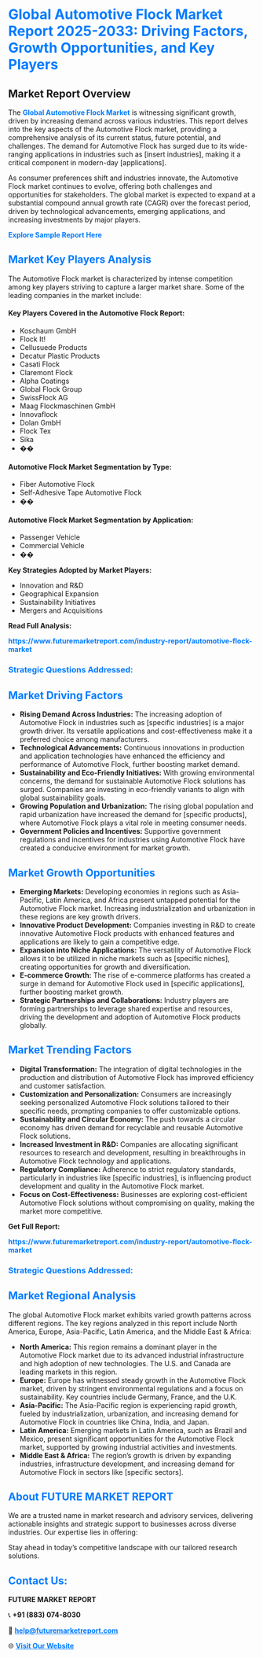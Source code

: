 <h1 style="color: #007BFF;">Global Automotive Flock Market Report 2025-2033: Driving Factors, Growth Opportunities, and Key Players</h1>

<section id="overview">
<h2>Market Report Overview</h2>
<p>The <a href="https://www.futuremarketreport.com/industry-report/automotive-flock-market" style="color: #007BFF; text-decoration: none;"><strong>Global Automotive Flock Market</strong></a> is witnessing significant growth, driven by increasing demand across various industries. This report delves into the key aspects of the Automotive Flock market, providing a comprehensive analysis of its current status, future potential, and challenges. The demand for Automotive Flock has surged due to its wide-ranging applications in industries such as [insert industries], making it a critical component in modern-day [applications].</p>
<p>As consumer preferences shift and industries innovate, the Automotive Flock market continues to evolve, offering both challenges and opportunities for stakeholders. The global market is expected to expand at a substantial compound annual growth rate (CAGR) over the forecast period, driven by technological advancements, emerging applications, and increasing investments by major players.</p>
</section>

<section id="overview">
<p><a href="https://www.futuremarketreport.com/request-sample/reportId=116892" style="color: #007BFF; text-decoration: none;"><strong>Explore Sample Report Here</strong></a></p>
</section>

<section id="key-players">
<h2 style="color: #007BFF;">Market Key Players Analysis</h2>
<p>The Automotive Flock market is characterized by intense competition among key players striving to capture a larger market share. Some of the leading companies in the market include:</p>
<h4>Key Players Covered in the Automotive Flock Report:</h4>
<ul><li>Koschaum GmbH</li><li>Flock It!</li><li>Cellusuede Products</li><li>Decatur Plastic Products</li><li>Casati Flock</li><li>Claremont Flock</li><li>Alpha Coatings</li><li>Global Flock Group</li><li>SwissFlock AG</li><li>Maag Flockmaschinen GmbH</li><li>Innovaflock</li><li>Dolan GmbH</li><li>Flock Tex</li><li>Sika</li><li>��</li></ul>
<h4>Automotive Flock Market Segmentation by Type:</h4>
<ul><li>Fiber Automotive Flock</li><li>Self-Adhesive Tape Automotive Flock</li><li>��</li></ul>

<h4>Automotive Flock Market Segmentation by Application:</h4>
<ul><li>Passenger Vehicle</li><li>Commercial Vehicle</li><li>��</li></ul>
<p><strong>Key Strategies Adopted by Market Players:</strong></p>
<ul>
<li>Innovation and R&D</li>
<li>Geographical Expansion</li>
<li>Sustainability Initiatives</li>
<li>Mergers and Acquisitions</li>
</ul>
</section>

<section>
<p><strong>Read Full Analysis: </strong></p><a href="https://www.futuremarketreport.com/industry-report/automotive-flock-market" style="color: #007BFF; text-decoration: none;"><strong>https://www.futuremarketreport.com/industry-report/automotive-flock-market</strong></a>
<h3 style="color: #007BFF;">Strategic Questions Addressed:</h3>
</section>

<section id="driving-factors">
<h2 style="color: #007BFF;">Market Driving Factors</h2>
<ul>
<li><strong>Rising Demand Across Industries:</strong> The increasing adoption of Automotive Flock in industries such as [specific industries] is a major growth driver. Its versatile applications and cost-effectiveness make it a preferred choice among manufacturers.</li>
<li><strong>Technological Advancements:</strong> Continuous innovations in production and application technologies have enhanced the efficiency and performance of Automotive Flock, further boosting market demand.</li>
<li><strong>Sustainability and Eco-Friendly Initiatives:</strong> With growing environmental concerns, the demand for sustainable Automotive Flock solutions has surged. Companies are investing in eco-friendly variants to align with global sustainability goals.</li>
<li><strong>Growing Population and Urbanization:</strong> The rising global population and rapid urbanization have increased the demand for [specific products], where Automotive Flock plays a vital role in meeting consumer needs.</li>
<li><strong>Government Policies and Incentives:</strong> Supportive government regulations and incentives for industries using Automotive Flock have created a conducive environment for market growth.</li>
</ul>
</section>

<section id="growth-opportunities">
<h2 style="color: #007BFF;">Market Growth Opportunities</h2>
<ul>
<li><strong>Emerging Markets:</strong> Developing economies in regions such as Asia-Pacific, Latin America, and Africa present untapped potential for the Automotive Flock market. Increasing industrialization and urbanization in these regions are key growth drivers.</li>
<li><strong>Innovative Product Development:</strong> Companies investing in R&D to create innovative Automotive Flock products with enhanced features and applications are likely to gain a competitive edge.</li>
<li><strong>Expansion into Niche Applications:</strong> The versatility of Automotive Flock allows it to be utilized in niche markets such as [specific niches], creating opportunities for growth and diversification.</li>
<li><strong>E-commerce Growth:</strong> The rise of e-commerce platforms has created a surge in demand for Automotive Flock used in [specific applications], further boosting market growth.</li>
<li><strong>Strategic Partnerships and Collaborations:</strong> Industry players are forming partnerships to leverage shared expertise and resources, driving the development and adoption of Automotive Flock products globally.</li>
</ul>
</section>

<section id="trending-factors">
<h2 style="color: #007BFF;">Market Trending Factors</h2>
<ul>
<li><strong>Digital Transformation:</strong> The integration of digital technologies in the production and distribution of Automotive Flock has improved efficiency and customer satisfaction.</li>
<li><strong>Customization and Personalization:</strong> Consumers are increasingly seeking personalized Automotive Flock solutions tailored to their specific needs, prompting companies to offer customizable options.</li>
<li><strong>Sustainability and Circular Economy:</strong> The push towards a circular economy has driven demand for recyclable and reusable Automotive Flock solutions.</li>
<li><strong>Increased Investment in R&D:</strong> Companies are allocating significant resources to research and development, resulting in breakthroughs in Automotive Flock technology and applications.</li>
<li><strong>Regulatory Compliance:</strong> Adherence to strict regulatory standards, particularly in industries like [specific industries], is influencing product development and quality in the Automotive Flock market.</li>
<li><strong>Focus on Cost-Effectiveness:</strong> Businesses are exploring cost-efficient Automotive Flock solutions without compromising on quality, making the market more competitive.</li>
</ul>
</section>

<section>
<p><strong>Get Full Report: </strong></p><a href="https://www.futuremarketreport.com/industry-report/automotive-flock-market" style="color: #007BFF; text-decoration: none;"><strong>https://www.futuremarketreport.com/industry-report/automotive-flock-market</strong></a>
<h3 style="color: #007BFF;">Strategic Questions Addressed:</h3>
</section>


<section id="regional-analysis">
<h2 style="color: #007BFF;">Market Regional Analysis</h2>
<p>The global Automotive Flock market exhibits varied growth patterns across different regions. The key regions analyzed in this report include North America, Europe, Asia-Pacific, Latin America, and the Middle East & Africa:</p>
<ul>
<li><strong>North America:</strong> This region remains a dominant player in the Automotive Flock market due to its advanced industrial infrastructure and high adoption of new technologies. The U.S. and Canada are leading markets in this region.</li>
<li><strong>Europe:</strong> Europe has witnessed steady growth in the Automotive Flock market, driven by stringent environmental regulations and a focus on sustainability. Key countries include Germany, France, and the U.K.</li>
<li><strong>Asia-Pacific:</strong> The Asia-Pacific region is experiencing rapid growth, fueled by industrialization, urbanization, and increasing demand for Automotive Flock in countries like China, India, and Japan.</li>
<li><strong>Latin America:</strong> Emerging markets in Latin America, such as Brazil and Mexico, present significant opportunities for the Automotive Flock market, supported by growing industrial activities and investments.</li>
<li><strong>Middle East & Africa:</strong> The region’s growth is driven by expanding industries, infrastructure development, and increasing demand for Automotive Flock in sectors like [specific sectors].</li>
</ul>
</section>

<footer>
<h2 style="color: #007BFF;">About FUTURE MARKET REPORT</h2>
<p>We are a trusted name in market research and advisory services, delivering actionable insights and strategic support to businesses across diverse industries. Our expertise lies in offering:</p>

<p>Stay ahead in today’s competitive landscape with our tailored research solutions.</p>

<h2 style="color: #007BFF;">Contact Us:</h2>
<p><strong>FUTURE MARKET REPORT</strong></p>
<p>📞 <strong>+91 (883) 074-8030</strong></p>
<p>📧 <strong><a href="mailto:help@futuremarketreport.com" style="color: #007BFF;">help@futuremarketreport.com</a></strong></p>
<p>🌐 <strong><a href="https://www.futuremarketreport.com/" style="color: #007BFF;">Visit Our Website</a></strong></p>
</footer>
